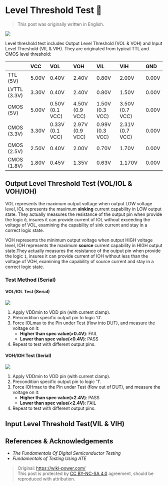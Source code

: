 # Level Threshold Test 🚧

> This post was originally written in English.

![](https://media.wiki-power.com/img/20220912163403.png)

Level threshold test includes Output Level Threshold (VOL & VOH) and Input Level Threshold (VIL & VIH). They are originated from typical TTL and CMOS level threshold:

|              | VCC   | VOL             | VOH             | VIL             | VIH             | GND   |
| :----------- | :---- | :-------------- | :-------------- | :-------------- | :-------------- | :---- |
| TTL (5V)     | 5.00V | 0.40V           | 2.40V           | 0.80V           | 2.00V           | 0.00V |
| LVTTL (3.3V) | 3.30V | 0.40V           | 2.40V           | 0.80V           | 1.50V           | 0.00V |
| CMOS (5V)    | 5.00V | 0.50V (0.1 VCC) | 4.50V (0.9 VCC) | 1.50V (0.3 VCC) | 3.50V (0.7 VCC) | 0.00V |
| CMOS (3.3V)  | 3.30V | 0.33V (0.1 VCC) | 2.97V (0.9 VCC) | 0.99V (0.3 VCC) | 2.31V (0.7 VCC) | 0.00V |
| CMOS (2.5V)  | 2.50V | 0.40V           | 2.00V           | 0.70V           | 1.70V           | 0.00V |
| CMOS (1.8V)  | 1.80V | 0.45V           | 1.35V           | 0.63V           | 1.170V          | 0.00V |

## Output Level Threshold Test (VOL/IOL & VOH/IOH)

VOL represents the maximum output voltage when output LOW voltage level, IOL represents the maximum **sinking** current capability in LOW output state. They actually measures the resistance of the output pin when provide the logic `0`, insures it can provide current of IOL without exceeding the voltage of VOL, examining the capability of sink current and stay in a correct logic state.

VOH represents the minimum output voltage when output HIGH voltage level, IOH represents the maximum **source** current capability in HIGH output state.They actually measures the resistance of the output pin when provide the logic `1`, insures it can provide current of IOH without less than the voltage of VOH, examining the capability of source current and stay in a correct logic state.

### Test Method (Serial)

#### VOL/IOL Test (Serial)

![](https://media.wiki-power.com/img/20220912172403.png)

1. Apply VDDmin to VDD pin (with current clamp).
2. Precondition specific output pin to logic '0'.
3. Force IOLmax to the Pin under Test (flow into DUT), and measure the voltage on it:
   - **Higher than spec value(>0.4V)**: FAIL
   - **Lower than spec value(<0.4V)**: PASS
4. Repeat to test with different output pins.

#### VOH/IOH Test (Serial)

![](https://media.wiki-power.com/img/20220912172445.png)

1. Apply VDDmin to VDD pin (with current clamp).
2. Precondition specific output pin to logic '1'.
3. Force IOHmax to the Pin under Test (flow out of DUT), and measure the voltage on it:
   - **Higher than spec value(>2.4V)**: PASS
   - **Lower than spec value(<2.4V)**: FAIL
4. Repeat to test with different output pins.

## Input Level Threshold Test(VIL & VIH)

## References & Acknowledgements

- _The Fundamentals Of Digital Semiconductor Testing_
- _Fundamentals of Testing Using ATE_

> Original: <https://wiki-power.com/>  
> This post is protected by [CC BY-NC-SA 4.0](https://creativecommons.org/licenses/by/4.0/deed.en) agreement, should be reproduced with attribution.

